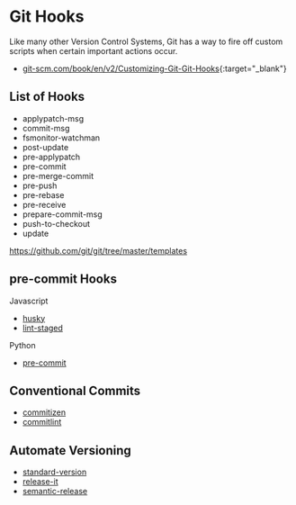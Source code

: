 # Git Hooks

Like many other Version Control Systems, Git has a way to fire off custom scripts when certain important actions occur.

- [git-scm.com/book/en/v2/Customizing-Git-Git-Hooks](https://git-scm.com/book/en/v2/Customizing-Git-Git-Hooks){:target="_blank"}

## List of Hooks

- applypatch-msg
- commit-msg
- fsmonitor-watchman
- post-update
- pre-applypatch
- pre-commit
- pre-merge-commit
- pre-push
- pre-rebase
- pre-receive
- prepare-commit-msg
- push-to-checkout
- update

<https://github.com/git/git/tree/master/templates>

## pre-commit Hooks

Javascript

- [husky](husky.html)
- [lint-staged](lint-staged.html)

Python

- [pre-commit](pre-commit.html)

## Conventional Commits

- [commitizen](commitizen.html)
- [commitlint](commitlint.html)

## Automate Versioning

- [standard-version](standard-version.html)
- [release-it](release-it.html)
- [semantic-release](semantic-release.html)
